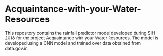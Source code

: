 # Acquaintance-with-your-Water-Resources
This  repository contains the rainfall predictor model developed during SIH 2018 for the project Acquaintance with your Water Resources.
The model is developed using a CNN model and trained over data obtained from data.gov.in.
